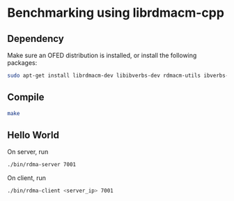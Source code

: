 Benchmarking using librdmacm-cpp
===

Dependency
---

Make sure an OFED distribution is installed, or install the following packages:

```bash
sudo apt-get install librdmacm-dev libibverbs-dev rdmacm-utils ibverbs-utils
```

Compile
---

```bash
make
```

Hello World
---

On server, run
```bash
./bin/rdma-server 7001
```

On client, run
```bash
./bin/rdma-client <server_ip> 7001
```
